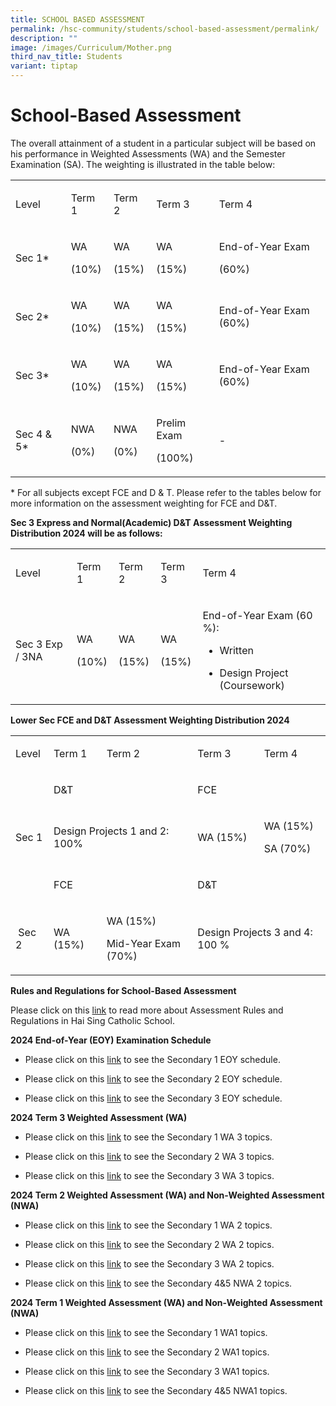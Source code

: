 ```yaml
---
title: SCHOOL BASED ASSESSMENT
permalink: /hsc-community/students/school-based-assessment/permalink/
description: ""
image: /images/Curriculum/Mother.png
third_nav_title: Students
variant: tiptap
---
```

<h1>School-Based Assessment</h1>
<p>The overall attainment of a student in a particular subject will be based
on his performance in Weighted Assessments (WA) and the Semester Examination
(SA). The weighting is illustrated in the table below:</p>
<table style="minWidth: 125px">
<colgroup>
<col>
<col>
<col>
<col>
<col>
</colgroup>
<tbody>
<tr>
<td rowspan="1" colspan="1">
<p>Level</p>
</td>
<td rowspan="1" colspan="1">
<p>Term 1</p>
</td>
<td rowspan="1" colspan="1">
<p>Term 2</p>
</td>
<td rowspan="1" colspan="1">
<p>Term 3</p>
</td>
<td rowspan="1" colspan="1">
<p>Term 4</p>
</td>
</tr>
<tr>
<td rowspan="1" colspan="1">
<p>Sec 1*</p>
</td>
<td rowspan="1" colspan="1">
<p>WA</p>
<p>(10%)</p>
</td>
<td rowspan="1" colspan="1">
<p>WA</p>
<p>(15%)</p>
</td>
<td rowspan="1" colspan="1">
<p>WA</p>
<p>(15%)</p>
</td>
<td rowspan="1" colspan="1">
<p>End-of-Year Exam</p>
<p>(60%)</p>
</td>
</tr>
<tr>
<td rowspan="1" colspan="1">
<p>Sec 2*</p>
</td>
<td rowspan="1" colspan="1">
<p>WA</p>
<p>(10%)</p>
</td>
<td rowspan="1" colspan="1">
<p>WA</p>
<p>(15%)</p>
</td>
<td rowspan="1" colspan="1">
<p>WA</p>
<p>(15%)</p>
</td>
<td rowspan="1" colspan="1">
<p>End-of-Year Exam (60%)</p>
</td>
</tr>
<tr>
<td rowspan="1" colspan="1">
<p>Sec 3*</p>
</td>
<td rowspan="1" colspan="1">
<p>WA</p>
<p>(10%)</p>
</td>
<td rowspan="1" colspan="1">
<p>WA</p>
<p>(15%)</p>
</td>
<td rowspan="1" colspan="1">
<p>WA</p>
<p>(15%)</p>
</td>
<td rowspan="1" colspan="1">
<p>End-of-Year Exam (60%)</p>
</td>
</tr>
<tr>
<td rowspan="1" colspan="1">
<p>Sec 4 &amp; 5*</p>
</td>
<td rowspan="1" colspan="1">
<p>NWA</p>
<p>(0%)</p>
</td>
<td rowspan="1" colspan="1">
<p>NWA</p>
<p>(0%)</p>
</td>
<td rowspan="1" colspan="1">
<p>Prelim Exam</p>
<p>(100%)</p>
</td>
<td rowspan="1" colspan="1">
<p>-</p>
</td>
</tr>
</tbody>
</table>
<p>* For all subjects except FCE and D &amp; T. Please refer to the tables
below for more information on the assessment weighting for FCE and D&amp;T.</p>
<p></p>
<p><strong>Sec 3 Express and Normal(Academic) D&amp;T Assessment Weighting Distribution 2024 will be as follows:</strong>
</p>
<table style="minWidth: 125px">
<colgroup>
<col>
<col>
<col>
<col>
<col>
</colgroup>
<tbody>
<tr>
<td rowspan="1" colspan="1">
<p>Level</p>
</td>
<td rowspan="1" colspan="1">
<p>Term 1</p>
</td>
<td rowspan="1" colspan="1">
<p>Term 2</p>
</td>
<td rowspan="1" colspan="1">
<p>Term 3</p>
</td>
<td rowspan="1" colspan="1">
<p>Term 4</p>
</td>
</tr>
<tr>
<td rowspan="1" colspan="1">
<p>Sec 3 Exp / 3NA</p>
</td>
<td rowspan="1" colspan="1">
<p>WA</p>
<p>(10%)</p>
</td>
<td rowspan="1" colspan="1">
<p>WA</p>
<p>(15%)</p>
</td>
<td rowspan="1" colspan="1">
<p>WA</p>
<p>(15%)</p>
</td>
<td rowspan="1" colspan="1">
<p>End-of-Year Exam (60 %):</p>
<p></p>
<ul data-tight="true" class="tight">
<li>
<p>Written</p>
</li>
<li>
<p>Design Project (Coursework)</p>
</li>
</ul>
</td>
</tr>
</tbody>
</table>
<p><strong>Lower Sec FCE and D&amp;T Assessment Weighting Distribution 2024</strong>
</p>
<table style="minWidth: 125px">
<colgroup>
<col>
<col>
<col>
<col>
<col>
</colgroup>
<tbody>
<tr>
<td rowspan="1" colspan="1">
<p>Level</p>
</td>
<td rowspan="1" colspan="1">
<p>Term 1</p>
</td>
<td rowspan="1" colspan="1">
<p>Term 2</p>
</td>
<td rowspan="1" colspan="1">
<p>Term 3</p>
</td>
<td rowspan="1" colspan="1">
<p>Term 4</p>
</td>
</tr>
<tr>
<td rowspan="1" colspan="1">
<p>&nbsp;</p>
</td>
<td rowspan="1" colspan="2">
<p>D&amp;T</p>
</td>
<td rowspan="1" colspan="2">
<p>FCE</p>
</td>
</tr>
<tr>
<td rowspan="1" colspan="1">
<p>Sec 1</p>
</td>
<td rowspan="1" colspan="2">
<p>Design Projects 1 and 2: 100%</p>
</td>
<td rowspan="1" colspan="1">
<p>WA (15%)</p>
</td>
<td rowspan="1" colspan="1">
<p>WA (15%)</p>
<p>SA (70%)</p>
</td>
</tr>
<tr>
<td rowspan="1" colspan="1">
<p></p>
</td>
<td rowspan="1" colspan="2">
<p>FCE</p>
</td>
<td rowspan="1" colspan="2">
<p>D&amp;T</p>
</td>
</tr>
<tr>
<td rowspan="1" colspan="1">
<p>&nbsp;Sec 2</p>
</td>
<td rowspan="1" colspan="1">
<p>WA (15%)</p>
</td>
<td rowspan="1" colspan="1">
<p>WA (15%)</p>
<p>Mid-Year Exam (70%)</p>
</td>
<td rowspan="1" colspan="2">
<p>Design Projects 3 and 4: 100 %</p>
</td>
</tr>
</tbody>
</table>
<p><strong>Rules and Regulations for School-Based Assessment</strong>
</p>
<p>Please click on this <a href="/files/_2024__Assessment_Rules_and_Regulation_2024.pdf" rel="noopener noreferrer nofollow" target="_blank">link</a> to
read more about Assessment Rules and Regulations in Hai Sing Catholic School.</p>
<p></p>
<p><strong>2024 End-of-Year (EOY) Examination Schedule</strong>
</p>
<ul data-tight="true" class="tight">
<li>
<p>Please click on this <a href="/files/EXAM/EOY_Sec_1_Exam_Schedule_2024__7_Aug__For_parents_.pdf" rel="noopener nofollow" target="_blank">link</a> to
see the Secondary 1 EOY schedule.</p>
</li>
<li>
<p>Please click on this <a href="/files/EXAM/EOY_Sec_2_Exam_Schedule_2024_7_Aug__For_parents_.pdf" rel="noopener nofollow" target="_blank">link</a> to
see the Secondary 2 EOY schedule.</p>
</li>
<li>
<p>Please click on this <a href="/files/EXAM/EOY_Sec_3_Exam_Schedule_2024_7_Aug__For_parents_.pdf" rel="noopener nofollow" target="_blank">link</a> to
see the Secondary 3 EOY schedule.</p>
<p></p>
</li>
</ul>
<p><strong>2024 Term 3 Weighted Assessment (WA)</strong>
</p>
<ul data-tight="true" class="tight">
<li>
<p>Please click on this <a href="/files/Weighted assessment/Sec_1_Term_3_WA_3_Timetable_docx.pdf" rel="noopener noreferrer nofollow" target="_blank">link</a> to
see the Secondary 1 WA 3 topics.</p>
</li>
<li>
<p>Please click on this <a href="/files/Weighted assessment/Sec_2_Term_3_WA_3_Timetable_docx.pdf" rel="noopener noreferrer nofollow" target="_blank">link</a> to
see the Secondary 2 WA 3 topics.</p>
</li>
<li>
<p>Please click on this <a href="/files/Weighted assessment/2024_Sec_3_Term_3_WA_Timetable.pdf" rel="noopener noreferrer nofollow" target="_blank">link</a> to
see the Secondary 3 WA 3 topics.</p>
<p></p>
</li>
</ul>
<p><strong>2024 Term 2 Weighted Assessment (WA) and Non-Weighted Assessment (NWA)</strong>
</p>
<ul data-tight="true" class="tight">
<li>
<p>Please click on this <a href="/files/Weighted assessment/2024_Sec_1_Term_2_WA_Timetable.pdf" rel="noopener noreferrer nofollow" target="_blank">link</a> to
see the Secondary 1 WA 2 topics.</p>
</li>
<li>
<p>Please click on this <a href="/files/Weighted assessment/2024_Sec_2_Term_2_WA_Timetable.pdf" rel="noopener noreferrer nofollow" target="_blank">link</a> to
see the Secondary 2 WA 2 topics.</p>
</li>
<li>
<p>Please click on this <a href="/files/Weighted assessment/2024_Sec_3_Term_2_WA_Timetable.pdf" rel="noopener noreferrer nofollow" target="_blank">link</a> to
see the Secondary 3 WA 2 topics.</p>
</li>
<li>
<p>Please click on this <a href="/files/Weighted assessment/2024_Sec_4_5_Term_2_NWA_Timetable.pdf" rel="noopener noreferrer nofollow" target="_blank">link</a> to
see the Secondary 4&amp;5 NWA 2 topics.</p>
<p></p>
</li>
</ul>
<p><strong>2024 Term 1 Weighted Assessment (WA) and Non-Weighted Assessment (NWA)</strong>
</p>
<ul data-tight="true" class="tight">
<li>
<p>Please click on this <a href="/files/2024_Sec_1_Term_1_WA_Timetable_.pdf" rel="noopener noreferrer nofollow" target="_blank">link</a> to see the Secondary
1 WA1 topics.</p>
</li>
<li>
<p>Please click on this <a href="/files/2024_Sec_2_Term_1_WA_Timetable_.pdf" rel="noopener noreferrer nofollow" target="_blank">link</a> to see the Secondary
2 WA1 topics.</p>
</li>
<li>
<p>Please click on this <a href="/files/2024_Sec_3_Term_1_WA_Timetable.pdf" rel="noopener noreferrer nofollow" target="_blank">link</a> to see the Secondary
3 WA1 topics.</p>
</li>
<li>
<p>Please click on this <a href="/files/2024_Sec_4_5_Term_1_NWA_Timetable.pdf" rel="noopener noreferrer nofollow" target="_blank">link</a> to see the
Secondary 4&amp;5 NWA1 topics.</p>
</li>
</ul>
<p></p>